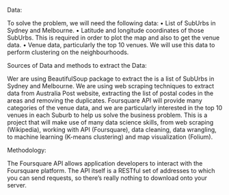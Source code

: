 Data:

To solve the problem, we will need the following data:
• List of SubUrbs in Sydney and Melbourne.
• Latitude and longitude coordinates of those SubUrbs. This is required in order to plot the map and also to get the venue data.
• Venue data, particularly the top 10 venues. We will use this data to perform clustering on the neighbourhoods.

Sources of Data and methods to extract the Data:

Wer are using BeautifulSoup package to extract the  is a list of SubUrbs in Sydney and Melbourne. 
We are using web scraping techniques to extract data from Australia Post website, extracting the list of postal codes in the areas and removing the duplicates. 
Foursquare API will provide many categories of the venue data, and we are particularly interested in the top 10 venues in each Suburb to help us solve the business problem. 
This is a project that will make use of many data science skills, from web scraping (Wikipedia), working with API (Foursquare), data cleaning, data wrangling, to machine learning (K-means clustering) and map visualization (Folium).

Methodology:

The Foursquare API allows application developers to interact with the Foursquare platform. The API itself is a RESTful set of addresses to which you can send requests, so there’s really nothing to download onto your server.
